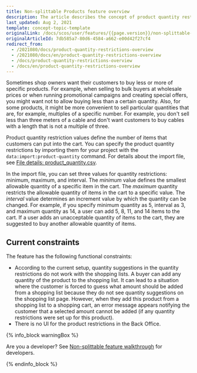 ```yaml
---
title: Non-splittable Products feature overview
description: The article describes the concept of product quantity restrictions-  its types and how they can be imported
last_updated: Aug 2, 2021
template: concept-topic-template
originalLink: /docs/scos/user/features/{{page.version}}/non-splittable-products-feature-overview.html-overview
originalArticleId: 7db585a7-80d6-4584-a662-e00d42f27cf4
redirect_from:
  - /2021080/docs/product-quantity-restrictions-overview
  - /2021080/docs/en/product-quantity-restrictions-overview
  - /docs/product-quantity-restrictions-overview
  - /docs/en/product-quantity-restrictions-overview
---
```



Sometimes shop owners want their customers to buy less or more of specific products. For example, when selling to bulk buyers at wholesale prices or when running promotional campaigns and creating special offers, you might want not to allow buying less than a certain quantity. Also, for some products, it might be more convenient to sell particular quantities that are, for example, multiples of a specific number. For example, you don't sell less than three meters of a cable and don't want customers to buy cables with a length that is not a multiple of three.

Product quantity restriction values define the number of items that customers can put into the cart. You can specify the product quantity restrictions by importing them for your project with the `data:import:product-quantity` command. For details about the import file, see [File details: product_quantity.csv](/docs/scos/dev/data-import/{{page.version}}/data-import-categories/merchandising-setup/product-merchandising/file-details-product-quantity.csv.html).

In the import file, you can set three values for quantity restrictions: minimum, maximum, and interval.
The *minimum* value defines the smallest allowable quantity of a specific item in the cart. The *maximum* quantity restricts the allowable quantity of items in the cart to a specific value. The *interval* value determines an increment value by which the quantity can be changed. For example, if you specify minimum quantity as 5, interval as 3, and maximum quantity as 14, a user can add 5, 8, 11, and 14 items to the cart. If a user adds an unacceptable quantity of items to the cart, they are suggested to buy another allowable quantity of items.

## Current constraints

The feature has the following functional constraints:
* According to the current setup, quantity suggestions in the quantity restrictions do not work with the shopping lists. A buyer can add any quantity of the product to the shopping list. It can lead to a situation where the customer is forced to guess what amount should be added from a shopping list because they do not see quantity suggestions on the shopping list page. However, when they add this product from a shopping list to a shopping cart, an error message appears notifying the customer that a selected amount cannot be added (if any quantity restrictions were set up for this product).
* There is no UI for the product restrictions in the Back Office.

{% info_block warningBox %}

Are you a developer? See [Non-splittable feature walkthrough](/docs/scos/dev/feature-walkthroughs/{{page.version}}/non-splittable-products-feature-walkthrough.html) for developers.

{% endinfo_block %}
